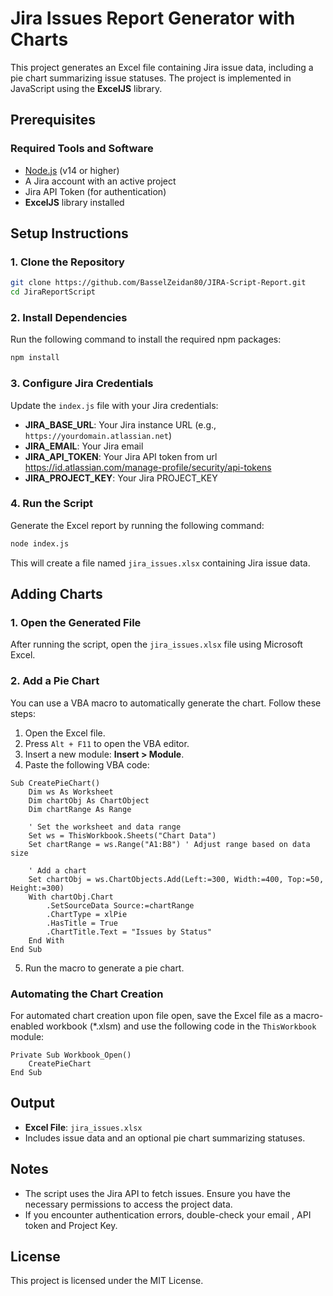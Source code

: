 # Jira Issues Report Generator with Charts

This project generates an Excel file containing Jira issue data, including a pie chart summarizing issue statuses. The project is implemented in JavaScript using the **ExcelJS** library.

## Prerequisites

### Required Tools and Software
- [Node.js](https://nodejs.org/) (v14 or higher)
- A Jira account with an active project
- Jira API Token (for authentication)
- **ExcelJS** library installed

## Setup Instructions

### 1. Clone the Repository
```bash
git clone https://github.com/BasselZeidan80/JIRA-Script-Report.git
cd JiraReportScript
```

### 2. Install Dependencies
Run the following command to install the required npm packages:
```bash
npm install
```

### 3. Configure Jira Credentials
Update the `index.js` file with your Jira credentials:

- **JIRA_BASE_URL**: Your Jira instance URL (e.g., `https://yourdomain.atlassian.net`)
- **JIRA_EMAIL**: Your Jira email
- **JIRA_API_TOKEN**: Your Jira API token from url https://id.atlassian.com/manage-profile/security/api-tokens
- **JIRA_PROJECT_KEY**: Your Jira PROJECT_KEY

### 4. Run the Script
Generate the Excel report by running the following command:
```bash
node index.js
```

This will create a file named `jira_issues.xlsx` containing Jira issue data.

## Adding Charts


### 1. Open the Generated File
After running the script, open the `jira_issues.xlsx` file using Microsoft Excel.

### 2. Add a Pie Chart
You can use a VBA macro to automatically generate the chart. Follow these steps:

1. Open the Excel file.
2. Press `Alt + F11` to open the VBA editor.
3. Insert a new module: **Insert > Module**.
4. Paste the following VBA code:

```vba
Sub CreatePieChart()
    Dim ws As Worksheet
    Dim chartObj As ChartObject
    Dim chartRange As Range

    ' Set the worksheet and data range
    Set ws = ThisWorkbook.Sheets("Chart Data")
    Set chartRange = ws.Range("A1:B8") ' Adjust range based on data size

    ' Add a chart
    Set chartObj = ws.ChartObjects.Add(Left:=300, Width:=400, Top:=50, Height:=300)
    With chartObj.Chart
        .SetSourceData Source:=chartRange
        .ChartType = xlPie
        .HasTitle = True
        .ChartTitle.Text = "Issues by Status"
    End With
End Sub
```

5. Run the macro to generate a pie chart.

### Automating the Chart Creation
For automated chart creation upon file open, save the Excel file as a macro-enabled workbook (*.xlsm) and use the following code in the `ThisWorkbook` module:

```vba
Private Sub Workbook_Open()
    CreatePieChart
End Sub
```

## Output
- **Excel File**: `jira_issues.xlsx`
- Includes issue data and an optional pie chart summarizing statuses.

## Notes
- The script uses the Jira API to fetch issues. Ensure you have the necessary permissions to access the project data.
- If you encounter authentication errors, double-check your email , API token and Project Key.

## License
This project is licensed under the MIT License.
